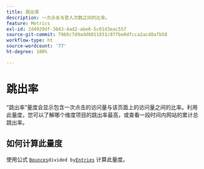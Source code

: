 ```yaml
---
title: 跳出率
description: 一次点击与登入次数之间的比率。
feature: Metrics
exl-id: 2d4929df-3843-4ad2-abe6-5c01d3eac557
source-git-commit: 7966c7d9add0011831c97fbe0dfcca2acd8afb58
workflow-type: ht
source-wordcount: '77'
ht-degree: 100%

---
```


# 跳出率

“跳出率”量度会显示包含一次点击的访问量与该页面上的访问量之间的比率。利用此量度，您可以了解哪个维度项目的跳出率最高，或查看一段时间内网站的累计总跳出率。

## 如何计算此量度

使用公式 [`Bounces`](bounces.md)` divided by `[`Entries`](entries.md) 计算此量度。
